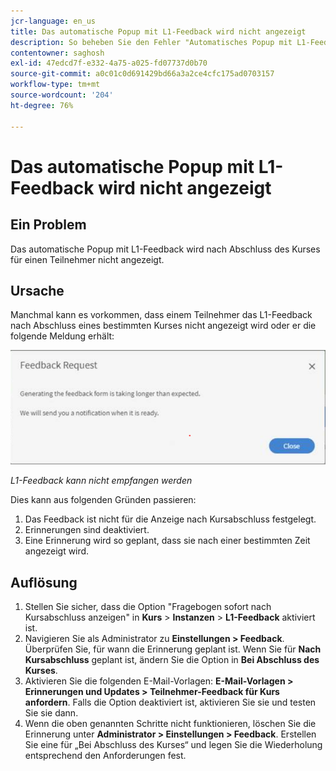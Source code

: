 ```yaml
---
jcr-language: en_us
title: Das automatische Popup mit L1-Feedback wird nicht angezeigt
description: So beheben Sie den Fehler "Automatisches Popup mit L1-Feedback wird nicht angezeigt"
contentowner: saghosh
exl-id: 47edcd7f-e332-4a75-a025-fd07737d0b70
source-git-commit: a0c01c0d691429bd66a3a2ce4cfc175ad0703157
workflow-type: tm+mt
source-wordcount: '204'
ht-degree: 76%

---
```


# Das automatische Popup mit L1-Feedback wird nicht angezeigt

## Ein Problem

Das automatische Popup mit L1-Feedback wird nach Abschluss des Kurses für einen Teilnehmer nicht angezeigt.

## Ursache

Manchmal kann es vorkommen, dass einem Teilnehmer das L1-Feedback nach Abschluss eines bestimmten Kurses nicht angezeigt wird oder er die folgende Meldung erhält:

![](assets/l1-feedback.png)

*L1-Feedback kann nicht empfangen werden*

Dies kann aus folgenden Gründen passieren:

1. Das Feedback ist nicht für die Anzeige nach Kursabschluss festgelegt.
1. Erinnerungen sind deaktiviert.
1. Eine Erinnerung wird so geplant, dass sie nach einer bestimmten Zeit angezeigt wird.

## Auflösung

1. Stellen Sie sicher, dass die Option &quot;Fragebogen sofort nach Kursabschluss anzeigen&quot; in **Kurs** > **Instanzen** > **L1-Feedback** aktiviert ist.
   <!--![](assets/l1-feedback.png)-->
1. Navigieren Sie als Administrator zu **Einstellungen > Feedback**. Überprüfen Sie, für wann die Erinnerung geplant ist. Wenn Sie für **Nach Kursabschluss** geplant ist, ändern Sie die Option in **Bei Abschluss des Kurses**.
1. Aktivieren Sie die folgenden E-Mail-Vorlagen: **E-Mail-Vorlagen > Erinnerungen und Updates > Teilnehmer-Feedback für Kurs anfordern**. Falls die Option deaktiviert ist, aktivieren Sie sie und testen Sie sie dann.
1. Wenn die oben genannten Schritte nicht funktionieren, löschen Sie die Erinnerung unter **Administrator > Einstellungen > Feedback**. Erstellen Sie eine für „Bei Abschluss des Kurses“ und legen Sie die Wiederholung entsprechend den Anforderungen fest.
